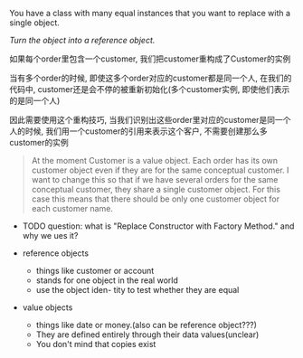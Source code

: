 You have a class with many equal instances that you want to replace with a single object.

*Turn the object into a reference object.*

如果每个order里包含一个customer, 我们把customer重构成了Customer的实例

当有多个order的时候, 即使这多个order对应的customer都是同一个人, 在我们的代码中, customer还是会不停的被重新初始化(多个customer实例, 即使他们表示的是同一个人)

因此需要使用这个重构技巧, 当我们识别出这些order里对应的customer是同一个人的时候, 我们用一个customer的引用来表示这个客户, 不需要创建那么多customer的实例

> At the moment Customer is a value object.
> Each order has its own customer object even if they are for the same conceptual customer.
> I want to change this so that if we have several orders for the same conceptual customer, they share a single customer object.
> For this case this means that there should be only one customer object for each customer name.

+ TODO question: what is "Replace Constructor with Factory Method." and why we ues it?

+ reference objects
    + things like customer or account
    + stands for one object in the real world
    + use the object iden- tity to test whether they are equal

+ value objects
    + things like date or money.(also can be reference object???)
    + They are defined entirely through their data values(unclear)
    + You don't mind that copies exist
